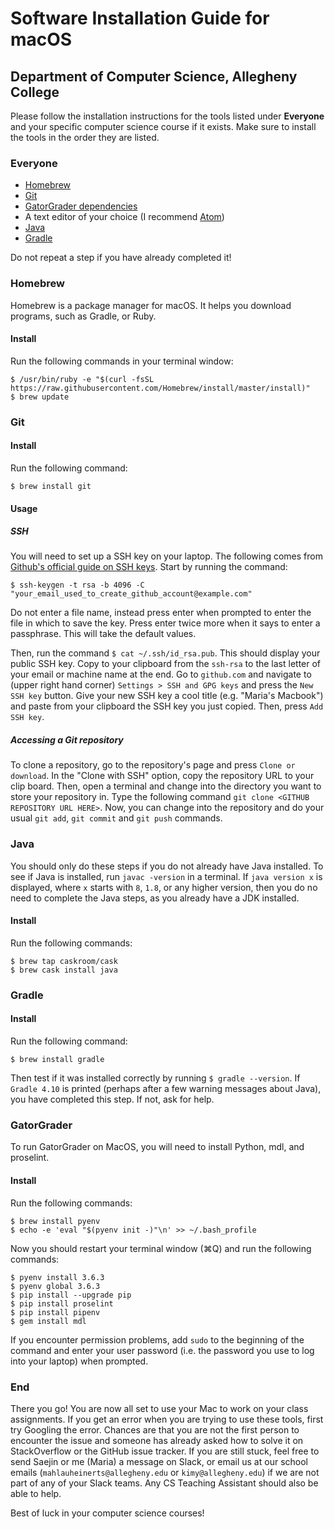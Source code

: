 # Software Installation Guide for macOS

## Department of Computer Science, Allegheny College

Please follow the installation instructions for the tools listed under **Everyone** and your specific computer science course if it exists. Make sure to install the tools in the order they are listed.

### Everyone

- [Homebrew](#homebrew)
- [Git](#git)
- [GatorGrader dependencies](#gatorgrader)
- A text editor of your choice (I recommend [Atom](https://atom.io/))
- [Java](#java)
- [Gradle](#gradle)

Do not repeat a step if you have already completed it!

### Homebrew

Homebrew is a package manager for macOS. It helps you download programs, such as Gradle, or Ruby.

#### Install

Run the following commands in your terminal window:

```
$ /usr/bin/ruby -e "$(curl -fsSL https://raw.githubusercontent.com/Homebrew/install/master/install)"
$ brew update
```

### Git

#### Install

Run the following command:

```
$ brew install git
```

#### Usage

##### SSH

You will need to set up a SSH key on your laptop. The following comes from [Github's official guide on SSH keys](https://help.github.com/articles/generating-a-new-ssh-key-and-adding-it-to-the-ssh-agent/). Start by running the command:

```
$ ssh-keygen -t rsa -b 4096 -C "your_email_used_to_create_github_account@example.com"
```

Do not enter a file name, instead press enter when prompted to enter the file in which to save the key. Press enter twice more when it says to enter a passphrase. This will take the default values.

Then, run the command `$ cat ~/.ssh/id_rsa.pub`. This should display your public SSH key. Copy to your clipboard from the `ssh-rsa` to the last letter of your email or machine name at the end. Go to `github.com` and navigate to (upper right hand corner) `Settings > SSH and GPG keys` and press the `New SSH key` button. Give your new SSH key a cool title (e.g. "Maria's Macbook") and paste from your clipboard the SSH key you just copied. Then, press `Add SSH key`.

##### Accessing a Git repository

To clone a repository, go to the repository's page and press `Clone or download`. In the "Clone with SSH" option, copy the repository URL to your clip board. Then, open a terminal and change into the directory you want to store your repository in. Type the following command `git clone <GITHUB REPOSITORY URL HERE>`. Now, you can change into the repository and do your usual `git add`, `git commit` and `git push` commands.

### Java

You should only do these steps if you do not already have Java installed. To see if Java is installed, run `javac -version` in a terminal. If `java version x` is displayed, where `x` starts with `8`, `1.8`, or any higher version, then you do no need to complete the Java steps, as you already have a JDK installed.

#### Install

Run the following commands:

```
$ brew tap caskroom/cask
$ brew cask install java
```

### Gradle

#### Install

Run the following command:

```
$ brew install gradle
```

Then test if it was installed correctly by running `$ gradle --version`. If `Gradle 4.10` is printed (perhaps after a few warning messages about Java), you have completed this step. If not, ask for help.

### GatorGrader

To run GatorGrader on MacOS, you will need to install Python, mdl, and proselint.

#### Install

Run the following commands:

```
$ brew install pyenv
$ echo -e 'eval "$(pyenv init -)"\n' >> ~/.bash_profile
```

Now you should restart your terminal window (&#8984;Q) and run the following commands:

```
$ pyenv install 3.6.3
$ pyenv global 3.6.3
$ pip install --upgrade pip
$ pip install proselint
$ pip install pipenv
$ gem install mdl
```

If you encounter permission problems, add `sudo` to the beginning of the command and enter your user password (i.e. the password you use to log into your laptop) when prompted.

### End

There you go! You are now all set to use your Mac to work on your class assignments. If you get an error when you are trying to use these tools, first try Googling the error. Chances are that you are not the first person to encounter the issue and someone has already asked how to solve it on StackOverflow or the GitHub issue tracker. If you are still stuck, feel free to send Saejin or me (Maria) a message on Slack, or email us at our school emails (`mahlauheinerts@allegheny.edu` or `kimy@allegheny.edu`) if we are not part of any of your Slack teams. Any CS Teaching Assistant should also be able to help.

Best of luck in your computer science courses!
